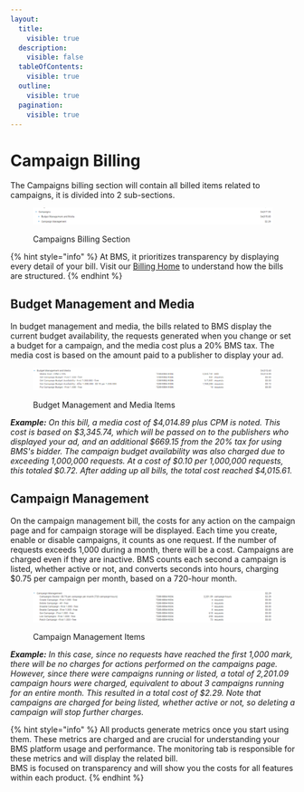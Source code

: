 ```yaml
---
layout:
  title:
    visible: true
  description:
    visible: false
  tableOfContents:
    visible: true
  outline:
    visible: true
  pagination:
    visible: true
---
```


# Campaign Billing

The Campaigns billing section will contain all billed items related to campaigns, it is divided into 2 sub-sections.

<figure><img src="../../.gitbook/assets/image (1).png" alt=""><figcaption><p>Campaigns Billing Section</p></figcaption></figure>

{% hint style="info" %}
At BMS, it prioritizes transparency by displaying every detail of your bill. Visit our [Billing Home](../billing/) to understand how the bills are structured.
{% endhint %}

## Budget Management and Media

In budget management and media, the bills related to BMS display the current budget availability, the requests generated when you change or set a budget for a campaign, and the media cost plus a 20% BMS tax. The media cost is based on the amount paid to a publisher to display your ad.

<figure><img src="../../.gitbook/assets/image (2).png" alt=""><figcaption><p>Budget Management and Media Items</p></figcaption></figure>

_**Example:** On this bill, a media cost of $4,014.89 plus CPM is noted. This cost is based on $3,345.74, which will be passed on to the publishers who displayed your ad, and an additional $669.15 from the 20% tax for using BMS's bidder. The campaign budget availability was also charged due to exceeding 1,000,000 requests. At a cost of $0.10 per 1,000,000 requests, this totaled $0.72. After adding up all bills, the total cost reached $4,015.61._

## Campaign Management

On the campaign management bill, the costs for any action on the campaign page and for campaign storage will be displayed. Each time you create, enable or disable campaigns, it counts as one request. If the number of requests exceeds 1,000 during a month, there will be a cost. Campaigns are charged even if they are inactive. BMS counts each second a campaign is listed, whether active or not, and converts seconds into hours, charging $0.75 per campaign per month, based on a 720-hour month.

<figure><img src="../../.gitbook/assets/image (3).png" alt=""><figcaption><p>Campaign Management Items</p></figcaption></figure>

_**Example:** In this case, since no requests have reached the first 1,000 mark, there will be no charges for actions performed on the campaigns page. However, since there were campaigns running or listed, a total of 2,201.09 campaign hours were charged, equivalent to about 3 campaigns running for an entire month. This resulted in a total cost of $2.29. Note that campaigns are charged for being listed, whether active or not, so deleting a campaign will stop further charges._

{% hint style="info" %}
All products generate metrics once you start using them. These metrics are charged and are crucial for understanding your BMS platform usage and performance. The monitoring tab is responsible for these metrics and will display the related bill.\
BMS is focused on transparency and will show you the costs for all features within each product.
{% endhint %}
